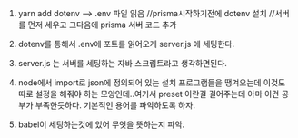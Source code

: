 1. yarn add dotenv --> .env 파일 읽음
//prisma시작하기전에 dotenv 설치
//서버를 먼저 세우고 그다음에 prisma 서버 코드 추가
2. dotenv를 통해서 .env에 포트를 읽어오게 server.js 에 세팅한다.
3. server.js 는 서버를 세팅하는 자바 스크립트라고 생각하면된다.
4. node에서 import로 json에 정의되어 있는 설치 프로그램들을 땡겨오는데 이것도 
따로 설정을 해줘야 하는 모양인데..여기서 preset 이란걸 걸어주는데 아마 이건 공부가 
부족한듯하다. 기본적인 용어를 파악하도록 하자.

5. babel이 세팅하는것에 있어 무엇을 뜻하는지 파악.